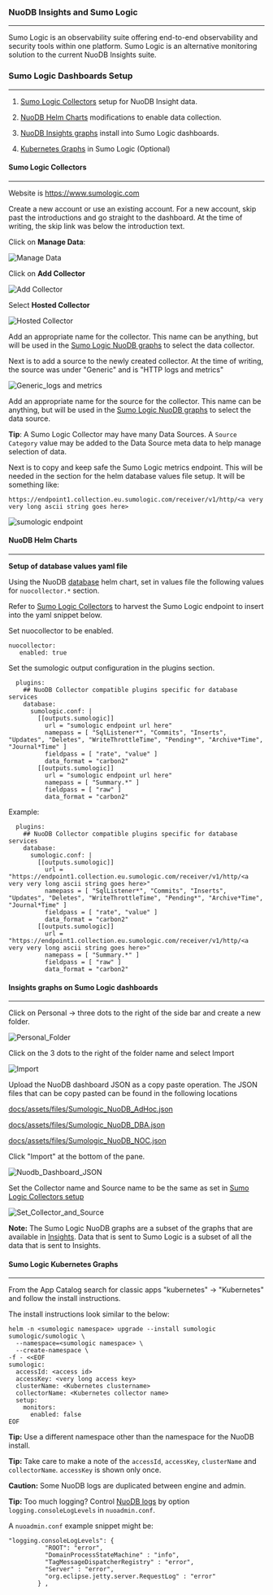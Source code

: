 ### NuoDB Insights and Sumo Logic

---

Sumo Logic is an observability suite offering end-to-end observability and security tools within one platform. Sumo Logic is an alternative monitoring solution to the current NuoDB Insights suite.

### Sumo Logic Dashboards Setup

---

1. [Sumo Logic Collectors](#sumo-logic-collectors) setup for NuoDB Insight data.

2. [NuoDB Helm Charts](#nuodb-helm-charts) modifications to enable data collection.

3. [NuoDB Insights graphs](#insights-graphs-on-sumo-logic-dashboards) install into Sumo Logic dashboards.

4. [Kubernetes Graphs](#sumo-logic-kubernetes-graphs) in Sumo Logic (Optional)

#### Sumo Logic Collectors

---

Website is https://www.sumologic.com

Create a new account or use an existing account. For a new account, skip past the introductions and go straight to the dashboard. At the time of writing, the skip link was below the introduction text.

Click on  **Manage Data**: 

![Manage Data](./assets/images/sumologic0.png)

Click on **Add Collector**

![Add Collector](./assets/images/sumologic1.png)

Select **Hosted Collector**

![Hosted Collector](./assets/images/sumologic2.png)

Add an appropriate name for the collector. This name can be anything, but will be used in the [Sumo Logic NuoDB graphs](#insights-graphs-on-sumo-logic-dashboards) to select the data collector. 

Next is to add a source to the newly created collector. At the time of writing, the source was under "Generic" and is  "HTTP logs and metrics"

![Generic_logs and metrics](./assets/images/sumologic4.png)

Add an appropriate name for the source for the collector. This name can be anything, but will be used in the [Sumo Logic NuoDB graphs](#insights-graphs-on-sumo-logic-dashboards) to select the data source.

**Tip**: A Sumo Logic Collector may have many Data Sources. A ```Source Category``` value may be added to the Data Source meta data to help manage selection of data.

Next is to copy and keep safe the Sumo Logic metrics endpoint. This will be needed in the section for the helm database values file setup. It will be something like:

```
https://endpoint1.collection.eu.sumologic.com/receiver/v1/http/<a very very long ascii string goes here>
```

![sumologic endpoint](./assets/images/sumologic6a.png)

#### NuoDB Helm Charts

---

**Setup of database values yaml file**

Using the NuoDB [database](https://github.com/nuodb/nuodb-helm-charts/blob/master/stable/database/README.md) helm chart, set in values file the following values for ```nuocollector.*``` section.

Refer to [Sumo Logic Collectors](#sumo-logic-collectors) to harvest the Sumo Logic endpoint to insert into the yaml snippet below.

Set nuocollector to be enabled.

```
nuocollector:
   enabled: true
```

Set the sumologic output configuration in the plugins section.

```
  plugins:
    ## NuoDB Collector compatible plugins specific for database services
    database:
      sumologic.conf: |
        [[outputs.sumologic]]
          url = "sumologic endpoint url here"
          namepass = [ "SqlListener*", "Commits", "Inserts", "Updates", "Deletes", "WriteThrottleTime", "Pending*", "Archive*Time", "Journal*Time" ]
          fieldpass = [ "rate", "value" ]
          data_format = "carbon2"
        [[outputs.sumologic]]
          url = "sumologic endpoint url here"
          namepass = [ "Summary.*" ]
          fieldpass = [ "raw" ]
          data_format = "carbon2"
```

Example:

```
  plugins:
    ## NuoDB Collector compatible plugins specific for database services
    database:
      sumologic.conf: |
        [[outputs.sumologic]]
          url = "https://endpoint1.collection.eu.sumologic.com/receiver/v1/http/<a very very long ascii string goes here>"
          namepass = [ "SqlListener*", "Commits", "Inserts", "Updates", "Deletes", "WriteThrottleTime", "Pending*", "Archive*Time", "Journal*Time" ]
          fieldpass = [ "rate", "value" ]
          data_format = "carbon2"
        [[outputs.sumologic]]
          url = "https://endpoint1.collection.eu.sumologic.com/receiver/v1/http/<a very very long ascii string goes here>"
          namepass = [ "Summary.*" ]
          fieldpass = [ "raw" ]
          data_format = "carbon2" 
```

#### Insights graphs on Sumo Logic dashboards

---

Click on Personal -> three dots to the right of the side bar and create a new folder.

![Personal_Folder](./assets/images/sumologic/sumologic21.png)

Click on the 3 dots to the right of the folder name and select Import

![Import](./assets/images/sumologic22.png)

Upload the NuoDB dashboard JSON as a copy paste operation.  The JSON files that can be copy pasted can be found in the following locations

[docs/assets/files/Sumologic_NuoDB_AdHoc.json](assets/files/Sumologic_NuoDB_AdHoc.json)

[docs/assets/files/Sumologic_NuoDB_DBA.json](./assets/files/Sumologic_NuoDB_DBA.json)

[docs/assets/files/Sumologic_NuoDB_NOC.json](./assets/files/Sumologic_NuoDB_NOC.json)

Click "Import" at the bottom of the pane.

![Nuodb_Dashboard_JSON](./assets/images/sumologic25.png)

Set the Collector name and Source name to be the same as set in [Sumo Logic Collectors setup](#sumo-logic-collectors)

![Set_Collector_and_Source](./assets/images/sumologic26.png)

**Note:** The Sumo Logic NuoDB graphs are a subset of the graphs that are available in [Insights](https://github.com/nuodb/nuodb-insights/tree/master). Data that is sent to Sumo Logic is a subset of all the data that is sent to Insights. 

#### Sumo Logic Kubernetes Graphs

---

From the App Catalog search for classic apps "kubernetes" -> "Kubernetes" and follow the install instructions. 

The install instructions look similar to the below:

```
helm -n <sumologic namespace> upgrade --install sumologic sumologic/sumologic \
  --namespace=<sumologic namespace> \
  --create-namespace \
-f - <<EOF
sumologic:
  accessId: <access id>
  accessKey: <very long access key>
  clusterName: <Kubernetes clustername>
  collectorName: <Kubernetes collector name>
  setup:
    monitors:
      enabled: false
EOF
```

**Tip:** Use a different namespace other than the namespace for the NuoDB install. 

**Tip:** Take care to make a note of the ```accessId```, ```accessKey```, ```clusterName``` and ```collectorName```.  ```accessKey``` is shown only once.

**Caution:** Some NuoDB logs are duplicated between engine and admin. 

**Tip:** Too much logging? Control [NuoDB logs](https://doc.nuodb.com/nuodb/latest/reference-information/configuration-files/host-properties-nuoadmin.conf/) by option ```logging.consoleLogLevels``` in ```nuoadmin.conf```.

A ```nuoadmin.conf``` example snippet might be: 

```
"logging.consoleLogLevels": {
          "ROOT": "error",
          "DomainProcessStateMachine" : "info",
          "TagMessageDispatcherRegistry" : "error",
          "Server" : "error",
          "org.eclipse.jetty.server.RequestLog" : "error"
        } ,
```


